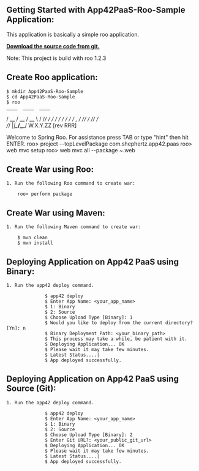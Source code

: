 Getting Started with App42PaaS-Roo-Sample Application:
---------------------------------------------------------

This application is basically a simple roo application.

<b>[Download the source code from git.](https://github.com/shephertz/App42PaaS-Roo-Sample/archive/master.zip)</b>

Note: This project is build with roo 1.2.3


Create Roo application:
-------------------------

	$ mkdir App42PaaS-Roo-Sample
	$ cd App42PaaS-Roo-Sample
	$ roo
    ____  ____  ____  
   / __ \/ __ \/ __ \ 
  / /_/ / / / / / / / 
 / _, _/ /_/ / /_/ /  
/_/ |_|\____/\____/    W.X.Y.ZZ [rev RRR]


Welcome to Spring Roo. For assistance press TAB or type "hint" then hit ENTER.
roo> project --topLevelPackage com.shephertz.app42.paas
roo> web mvc setup
roo> web mvc all --package ~.web


Create War using Roo:
-----------------------

	1. Run the following Roo command to create war:
	
		roo> perform package
		
		

Create War using Maven:
--------------------------

	1. Run the following Maven command to create war:
	
		$ mvn clean
		$ mvn install



Deploying Application on App42 PaaS using Binary:
---------------------------------------------------
				
		
	1. Run the app42 deploy command.
        
                  $ app42 deploy
                  $ Enter App Name: <your_app_name>
				  $ 1: Binary
				  $	2: Source
				  $ Choose Upload Type [Binary]: 1
                  $ Would you like to deploy from the current directory? [Yn]: n
                  $ Binary Deployment Path: <your_binary_path>
                  $ This process may take a while, be patient with it.
                  $ Deploying Application... OK
                  $ Please wait it may take few minutes.
                  $ Latest Status....|
                  $ App deployed successfully.
				  

Deploying Application on App42 PaaS using Source (Git):
--------------------------------------------------------

	1. Run the app42 deploy command.
	
				  $ app42 deploy
                  $ Enter App Name: <your_app_name>
				  $ 1: Binary
				  $	2: Source
				  $ Choose Upload Type [Binary]: 2
				  $ Enter Git URL?: <your_public_git_url>
				  $ Deploying Application... OK
                  $ Please wait it may take few minutes.
                  $ Latest Status....|
                  $ App deployed successfully.


